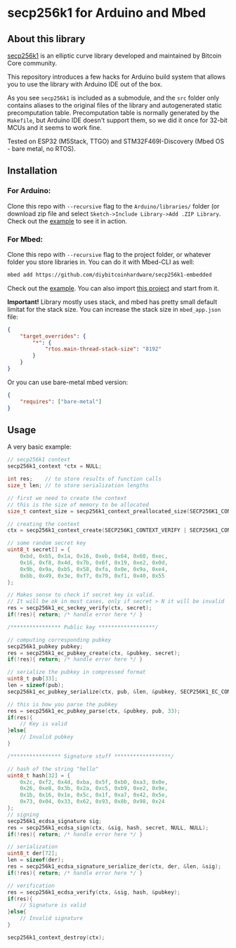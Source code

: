 # secp256k1 for Arduino and Mbed

## About this library

[secp256k1](https://github.com/bitcoin-core/secp256k1/) is an elliptic curve library developed and maintained by Bitcoin Core community.

This repository introduces a few hacks for Arduino build system that allows you to use the library with Arduino IDE out of the box. 

As you see `secp256k1` is included as a submodule, and the `src` folder only contains aliases to the original files of the library and autogenerated static precomputation table. Precomputation table is normally generated by the `Makefile`, but Arduino IDE doesn't support them, so we did it once for 32-bit MCUs and it seems to work fine.

Tested on ESP32 (M5Stack, TTGO) and STM32F469I-Discovery (Mbed OS - bare metal, no RTOS).

## Installation

### For Arduino:

Clone this repo with `--recursive` flag to the `Arduino/libraries/` folder (or download zip file and select `Sketch->Include Library->Add .ZIP Library`. Check out the [example](examples/basic_example/basic_example.ino) to see it in action.

### For Mbed:

Clone this repo with `--recursive` flag to the project folder, or whatever folder you store libraries in. You can do it with Mbed-CLI as well:

```sh
mbed add https://github.com/diybitcoinhardware/secp256k1-embedded
```

Check out the [example](examples/mbed/main.cpp). You can also import [this project](https://os.mbed.com/users/diybitcoinhardware/code/secp256k1_example/) and start from it.

**Important!** Library mostly uses stack, and mbed has pretty small default limitat for the stack size. You can increase the stack size in `mbed_app.json` file:

```json
{
    "target_overrides": {
        "*": {
            "rtos.main-thread-stack-size": "8192"
        }
    }
}
```

Or you can use bare-metal mbed version:

```json
{
	"requires": ["bare-metal"]
}
```

## Usage

A very basic example:

```cpp
// secp256k1 context
secp256k1_context *ctx = NULL;

int res;    // to store results of function calls
size_t len; // to store serialization lengths

// first we need to create the context
// this is the size of memory to be allocated
size_t context_size = secp256k1_context_preallocated_size(SECP256K1_CONTEXT_VERIFY | SECP256K1_CONTEXT_SIGN);

// creating the context
ctx = secp256k1_context_create(SECP256K1_CONTEXT_VERIFY | SECP256K1_CONTEXT_SIGN);

// some random secret key
uint8_t secret[] = {
	0xbd, 0xb5, 0x1a, 0x16, 0xeb, 0x64, 0x60, 0xec, 
	0x16, 0xf8, 0x4d, 0x7b, 0x6f, 0x19, 0xe2, 0x0d, 
	0x9b, 0x9a, 0xb5, 0x58, 0xfa, 0x0e, 0x9a, 0xe4, 
	0xbb, 0x49, 0x3e, 0xf7, 0x79, 0xf1, 0x40, 0x55
};

// Makes sense to check if secret key is valid.
// It will be ok in most cases, only if secret > N it will be invalid
res = secp256k1_ec_seckey_verify(ctx, secret);
if(!res){ return; /* handle error here */ }

/**************** Public key ******************/

// computing corresponding pubkey
secp256k1_pubkey pubkey;
res = secp256k1_ec_pubkey_create(ctx, &pubkey, secret);
if(!res){ return; /* handle error here */ }

// serialize the pubkey in compressed format
uint8_t pub[33];
len = sizeof(pub);
secp256k1_ec_pubkey_serialize(ctx, pub, &len, &pubkey, SECP256K1_EC_COMPRESSED);

// this is how you parse the pubkey
res = secp256k1_ec_pubkey_parse(ctx, &pubkey, pub, 33);
if(res){
	// Key is valid
}else{
	// Invalid pubkey
}

/**************** Signature stuff ******************/

// hash of the string "hello"
uint8_t hash[32] = { 
	0x2c, 0xf2, 0x4d, 0xba, 0x5f, 0xb0, 0xa3, 0x0e, 
	0x26, 0xe8, 0x3b, 0x2a, 0xc5, 0xb9, 0xe2, 0x9e, 
	0x1b, 0x16, 0x1e, 0x5c, 0x1f, 0xa7, 0x42, 0x5e, 
	0x73, 0x04, 0x33, 0x62, 0x93, 0x8b, 0x98, 0x24 
};
// signing
secp256k1_ecdsa_signature sig;
res = secp256k1_ecdsa_sign(ctx, &sig, hash, secret, NULL, NULL);
if(!res){ return; /* handle error here */ }

// serialization
uint8_t der[72];
len = sizeof(der);
res = secp256k1_ecdsa_signature_serialize_der(ctx, der, &len, &sig);
if(!res){ return; /* handle error here */ }

// verification
res = secp256k1_ecdsa_verify(ctx, &sig, hash, &pubkey);
if(res){
	// Signature is valid
}else{
	// Invalid signature
}

secp256k1_context_destroy(ctx);
```